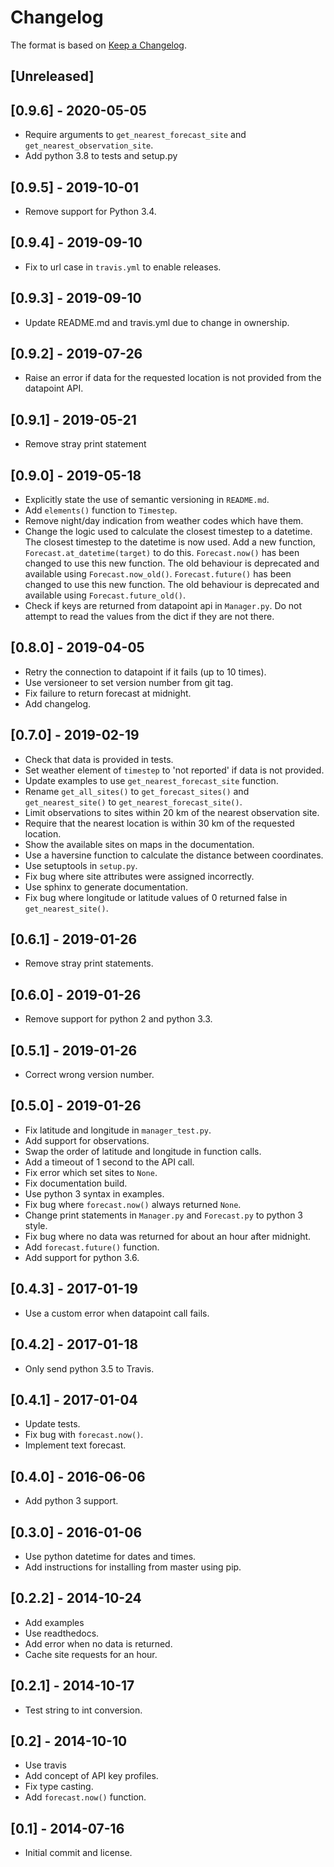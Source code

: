 # Changelog

The format is based on [Keep a Changelog](https://keepachangelog.com/en/1.0.0/).

## [Unreleased]

## [0.9.6] - 2020-05-05

+ Require arguments to `get_nearest_forecast_site` and `get_nearest_observation_site`.
+ Add python 3.8 to tests and setup.py

## [0.9.5] - 2019-10-01

+ Remove support for Python 3.4.

## [0.9.4] - 2019-09-10

+ Fix to url case in `travis.yml` to enable releases.

## [0.9.3] - 2019-09-10

+ Update README.md and travis.yml due to change in ownership.

## [0.9.2] - 2019-07-26

+ Raise an error if data for the requested location is not provided from the datapoint API.

## [0.9.1] - 2019-05-21

+ Remove stray print statement

## [0.9.0] - 2019-05-18

+ Explicitly state the use of semantic versioning in `README.md`.
+ Add `elements()` function to `Timestep`.
+ Remove night/day indication from weather codes which have them.
+ Change the logic used to calculate the closest timestep to a datetime. The closest timestep to the datetime is now used. Add a new function, `Forecast.at_datetime(target)` to do this. `Forecast.now()` has been changed to use this new function. The old behaviour is deprecated and available using `Forecast.now_old()`. `Forecast.future()` has been changed to use this new function. The old behaviour is deprecated and available using `Forecast.future_old()`.
+ Check if keys are returned from datapoint api in `Manager.py`. Do not attempt to read the values from the dict if they are not there.

## [0.8.0] - 2019-04-05

+ Retry the connection to datapoint if it fails (up to 10 times).
+ Use versioneer to set version number from git tag.
+ Fix failure to return forecast at midnight.
+ Add changelog.

## [0.7.0] - 2019-02-19

+ Check that data is provided in tests.
+ Set weather element of `timestep` to 'not reported' if data is not provided.
+ Update examples to use `get_nearest_forecast_site` function.
+ Rename `get_all_sites()` to `get_forecast_sites()` and `get_nearest_site()` to `get_nearest_forecast_site()`.
+ Limit observations to sites within 20 km of the nearest observation site.
+ Require that the nearest location is within 30 km of the requested location.
+ Show the available sites on maps in the documentation.
+ Use a haversine function to calculate the distance between coordinates.
+ Use setuptools in `setup.py`.
+ Fix bug where site attributes were assigned incorrectly.
+ Use sphinx to generate documentation.
+ Fix bug where longitude or latitude values of 0 returned false in `get_nearest_site()`.

## [0.6.1] - 2019-01-26

+ Remove stray print statements.

## [0.6.0] - 2019-01-26

+ Remove support for python 2 and python 3.3.

## [0.5.1] - 2019-01-26

+ Correct wrong version number.

## [0.5.0] - 2019-01-26

+ Fix latitude and longitude in `manager_test.py`.
+ Add support for observations.
+ Swap the order of latitude and longitude in function calls.
+ Add a timeout of 1 second to the API call.
+ Fix error which set sites to `None`.
+ Fix documentation build.
+ Use python 3 syntax in examples.
+ Fix bug where `forecast.now()` always returned `None`.
+ Change print statements in `Manager.py` and `Forecast.py` to python 3 style.
+ Fix bug where no data was returned for about an hour after midnight.
+ Add `forecast.future()` function.
+ Add support for python 3.6.

## [0.4.3] - 2017-01-19

+ Use a custom error when datapoint call fails.

## [0.4.2] - 2017-01-18

+ Only send python 3.5 to Travis.

## [0.4.1] - 2017-01-04

+ Update tests.
+ Fix bug with `forecast.now()`.
+ Implement text forecast.

## [0.4.0] - 2016-06-06

+ Add python 3 support.

## [0.3.0] - 2016-01-06

+ Use python datetime for dates and times.
+ Add instructions for installing from master using pip.

## [0.2.2] - 2014-10-24

+ Add examples
+ Use readthedocs.
+ Add error when no data is returned.
+ Cache site requests for an hour.

## [0.2.1] - 2014-10-17

+ Test string to int conversion.

## [0.2] - 2014-10-10

+ Use travis
+ Add concept of API key profiles.
+ Fix type casting.
+ Add `forecast.now()` function.

## [0.1] - 2014-07-16

+ Initial commit and license.
